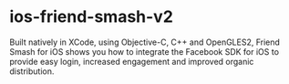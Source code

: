 ios-friend-smash-v2
===================

Built natively in XCode, using Objective-C, C++ and OpenGLES2, Friend Smash for iOS shows you how to integrate the Facebook SDK for iOS to provide easy login, increased engagement and improved organic distribution.
